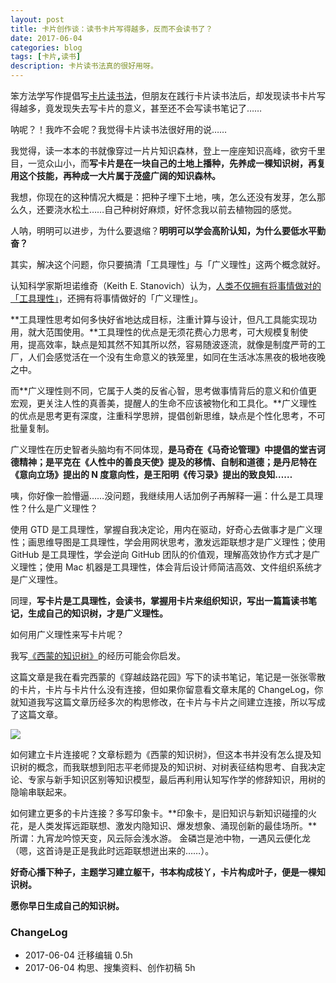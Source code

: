 ```yaml
---
layout: post
title: 卡片创作谈：读书卡片写得越多，反而不会读书了？
date: 2017-06-04
categories: blog
tags: [卡片,读书]
description: 卡片读书法真的很好用呀。
---
```


笨方法学写作提倡写[卡片读书法](http://www.yangzhiping.com/psy/live002.yangtalk.html)，但朋友在践行卡片读书法后，却发现读书卡片写得越多，竟发现失去写卡片的意义，甚至还不会写读书笔记了……

呐呢？！我咋不会呢？我觉得卡片读书法很好用的说……

我觉得，读一本本的书就像穿过一片片知识森林，登上一座座知识高峰，欲穷千里目，一览众山小，而**写卡片是在一块自己的土地上播种，先养成一棵知识树，再复用这个技能，再种成一大片属于茂盛广阔的知识森林。**

我想，你现在的这种情况大概是：把种子埋下土地，咦，怎么还没有发芽，怎么那么久，还要浇水松土……自己种树好麻烦，好怀念我以前去植物园的感觉。

人呐，明明可以进步，为什么要退缩？**明明可以学会高阶认知，为什么要低水平勤奋？**

其实，解决这个问题，你只要搞清「工具理性」与「广义理性」这两个概念就好。

认知科学家斯坦诺维奇（Keith E. Stanovich）认为，[人类不仅拥有将事情做对的「工具理性」](http://www.yangzhiping.com/psy/OMSalonSpeech.html)，还拥有将事情做好的「广义理性」。

**工具理性思考如何多快好省地达成目标，注重计算与设计，但凡工具能实现功用，就大范围使用。**工具理性的优点是无须花费心力思考，可大规模复制使用，提高效率，缺点是知其然不知其所以然，容易随波逐流，就像是制度严苛的工厂，人们会感觉活在一个没有生命意义的铁笼里，如同在生活冰冻黑夜的极地夜晚之中。

而**广义理性则不同，它属于人类的反省心智，思考做事情背后的意义和价值更宏观，更关注人性的真善美，提醒人的生命不应该被物化和工具化。**广义理性的优点是思考更有深度，注重科学思辨，提倡创新思维，缺点是个性化思考，不可批量复制。

广义理性在历史智者头脑均有不同体现，**是马奇在《马奇论管理》中提倡的堂吉诃德精神；是平克在《人性中的善良天使》提及的移情、自制和道德；是丹尼特在《意向立场》提出的 N 度意向性，是王阳明《传习录》提出的致良知……**


咦，你好像一脸懵逼……没问题，我继续用人话加例子再解释一遍：什么是工具理性？什么是广义理性？

使用 GTD 是工具理性，掌握自我决定论，用内在驱动，好奇心去做事才是广义理性；画思维导图是工具理性，学会用网状思考，激发远距联想才是广义理性；使用 GitHub 是工具理性，学会逆向 GitHub 团队的价值观，理解高效协作方式才是广义理性；使用 Mac 机器是工具理性，体会背后设计师简洁高效、文件组织系统才是广义理性。

同理，**写卡片是工具理性，会读书，掌握用卡片来组织知识，写出一篇篇读书笔记，生成自己的知识树，才是广义理性。**

如何用广义理性来写卡片呢？

我写[《西蒙的知识树》](https://mp.weixin.qq.com/s?__biz=MzA4MTQ0NDQxNg==&mid=2650639234&idx=1&sn=07a0f57145662d6f508594d26991edb2&chksm=879dc0adb0ea49bb39dd0973815014f5d309834549979aa3514c82cdbcf9b3b4f43636604d24#rd)的经历可能会你启发。

这篇文章是我在看完西蒙的《穿越歧路花园》写下的读书笔记，笔记是一张张零散的卡片，卡片与卡片什么没有连接，但如果你留意看文章末尾的 ChangeLog，你就知道我写这篇文章历经多次的构思修改，在卡片与卡片之间建立连接，所以写成了这篇文章。

![](http://openmindclub.qiniudn.com/omt/CardTalk-ReadAndWrit01.jpg)

如何建立卡片连接呢？文章标题为《西蒙的知识树》，但这本书并没有怎么提及知识树的概念，而我联想到阳志平老师提及的知识树、对树表征结构思考、自我决定论、专家与新手知识区别等知识模型，最后再利用认知写作学的修辞知识，用树的隐喻串联起来。

如何建立更多的卡片连接？多写印象卡。**印象卡，是旧知识与新知识碰撞的火花，是人类发挥远距联想、激发内隐知识、爆发想象、涌现创新的最佳场所。**所谓：九宵龙吟惊天变，风云际会浅水游。 金磷岂是池中物，一遇风云便化龙（嗯，这首诗是正是我此时远距联想迸出来的……）。

**好奇心播下种子，主题学习建立躯干，书本构成枝丫，卡片构成叶子，便是一棵知识树。**

**愿你早日生成自己的知识树。**

### ChangeLog

* 2017-06-04 迁移编辑 0.5h
* 2017-06-04 构思、搜集资料、创作初稿 5h

